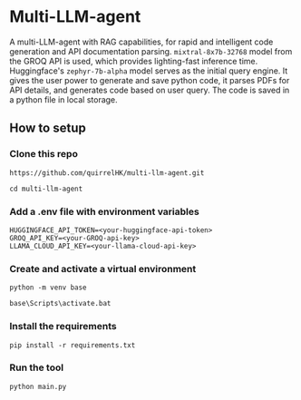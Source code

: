 # Multi-LLM-agent

A multi-LLM-agent with RAG capabilities, for rapid and intelligent code generation and API documentation parsing. `mixtral-8x7b-32768` model from the GROQ API is used, which provides lighting-fast inference time. Huggingface's `zephyr-7b-alpha` model serves as the initial query engine. It gives the user power to generate and save python code, it parses PDFs for API details, and generates code based on user query. The code is saved in a python file in local storage.

## How to setup
### Clone this repo
```console
https://github.com/quirrelHK/multi-llm-agent.git

cd multi-llm-agent
```

### Add a .env file with environment variables
```
HUGGINGFACE_API_TOKEN=<your-huggingface-api-token>
GROQ_API_KEY=<your-GROQ-api-key>
LLAMA_CLOUD_API_KEY=<your-llama-cloud-api-key>
```

### Create and activate a virtual environment
```console
python -m venv base

base\Scripts\activate.bat
```

### Install the requirements
```console
pip install -r requirements.txt
```

### Run the tool
```bash
python main.py
```